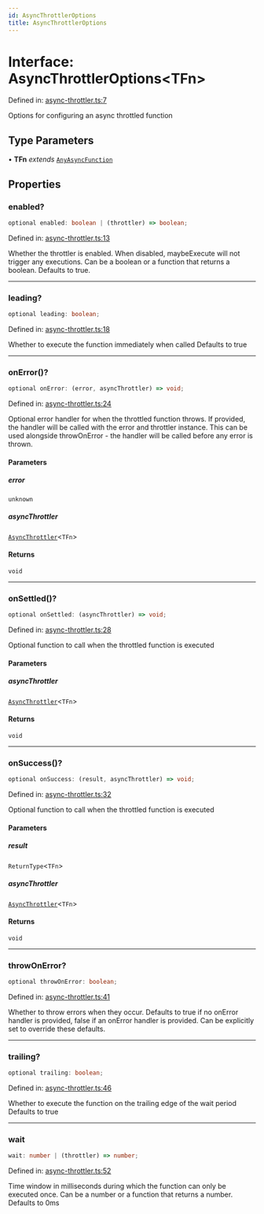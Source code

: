 ```yaml
---
id: AsyncThrottlerOptions
title: AsyncThrottlerOptions
---
```


<!-- DO NOT EDIT: this page is autogenerated from the type comments -->

# Interface: AsyncThrottlerOptions\<TFn\>

Defined in: [async-throttler.ts:7](https://github.com/TanStack/pacer/blob/main/packages/pacer/src/async-throttler.ts#L7)

Options for configuring an async throttled function

## Type Parameters

• **TFn** *extends* [`AnyAsyncFunction`](../type-aliases/anyasyncfunction.md)

## Properties

### enabled?

```ts
optional enabled: boolean | (throttler) => boolean;
```

Defined in: [async-throttler.ts:13](https://github.com/TanStack/pacer/blob/main/packages/pacer/src/async-throttler.ts#L13)

Whether the throttler is enabled. When disabled, maybeExecute will not trigger any executions.
Can be a boolean or a function that returns a boolean.
Defaults to true.

***

### leading?

```ts
optional leading: boolean;
```

Defined in: [async-throttler.ts:18](https://github.com/TanStack/pacer/blob/main/packages/pacer/src/async-throttler.ts#L18)

Whether to execute the function immediately when called
Defaults to true

***

### onError()?

```ts
optional onError: (error, asyncThrottler) => void;
```

Defined in: [async-throttler.ts:24](https://github.com/TanStack/pacer/blob/main/packages/pacer/src/async-throttler.ts#L24)

Optional error handler for when the throttled function throws.
If provided, the handler will be called with the error and throttler instance.
This can be used alongside throwOnError - the handler will be called before any error is thrown.

#### Parameters

##### error

`unknown`

##### asyncThrottler

[`AsyncThrottler`](../classes/asyncthrottler.md)\<`TFn`\>

#### Returns

`void`

***

### onSettled()?

```ts
optional onSettled: (asyncThrottler) => void;
```

Defined in: [async-throttler.ts:28](https://github.com/TanStack/pacer/blob/main/packages/pacer/src/async-throttler.ts#L28)

Optional function to call when the throttled function is executed

#### Parameters

##### asyncThrottler

[`AsyncThrottler`](../classes/asyncthrottler.md)\<`TFn`\>

#### Returns

`void`

***

### onSuccess()?

```ts
optional onSuccess: (result, asyncThrottler) => void;
```

Defined in: [async-throttler.ts:32](https://github.com/TanStack/pacer/blob/main/packages/pacer/src/async-throttler.ts#L32)

Optional function to call when the throttled function is executed

#### Parameters

##### result

`ReturnType`\<`TFn`\>

##### asyncThrottler

[`AsyncThrottler`](../classes/asyncthrottler.md)\<`TFn`\>

#### Returns

`void`

***

### throwOnError?

```ts
optional throwOnError: boolean;
```

Defined in: [async-throttler.ts:41](https://github.com/TanStack/pacer/blob/main/packages/pacer/src/async-throttler.ts#L41)

Whether to throw errors when they occur.
Defaults to true if no onError handler is provided, false if an onError handler is provided.
Can be explicitly set to override these defaults.

***

### trailing?

```ts
optional trailing: boolean;
```

Defined in: [async-throttler.ts:46](https://github.com/TanStack/pacer/blob/main/packages/pacer/src/async-throttler.ts#L46)

Whether to execute the function on the trailing edge of the wait period
Defaults to true

***

### wait

```ts
wait: number | (throttler) => number;
```

Defined in: [async-throttler.ts:52](https://github.com/TanStack/pacer/blob/main/packages/pacer/src/async-throttler.ts#L52)

Time window in milliseconds during which the function can only be executed once.
Can be a number or a function that returns a number.
Defaults to 0ms

